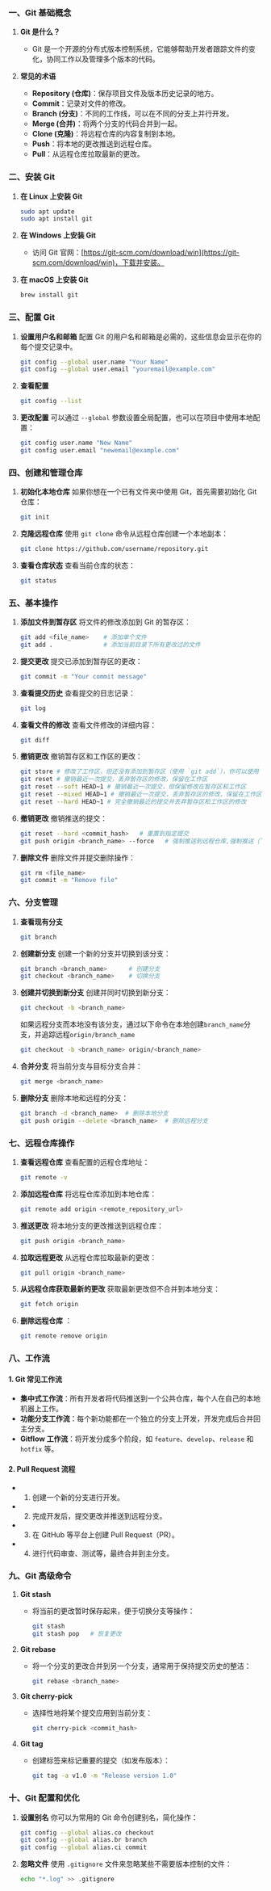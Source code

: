 

### 一、Git 基础概念

1. **Git 是什么？**
    
    - Git 是一个开源的分布式版本控制系统，它能够帮助开发者跟踪文件的变化，协同工作以及管理多个版本的代码。
2. **常见的术语**
    
    - **Repository (仓库)**：保存项目文件及版本历史记录的地方。
    - **Commit**：记录对文件的修改。
    - **Branch (分支)**：不同的工作线，可以在不同的分支上并行开发。
    - **Merge (合并)**：将两个分支的代码合并到一起。
    - **Clone (克隆)**：将远程仓库的内容复制到本地。
    - **Push**：将本地的更改推送到远程仓库。
    - **Pull**：从远程仓库拉取最新的更改。

### 二、安装 Git

1. **在 Linux 上安装 Git**
    
    ```bash
    sudo apt update
    sudo apt install git
    ```
    
2. **在 Windows 上安装 Git**
    
    - 访问 Git 官网：[https://git-scm.com/download/win](https://git-scm.com/download/win)，下载并安装。
3. **在 macOS 上安装 Git**
    
    ```bash
    brew install git
    ```
    

### 三、配置 Git

1. **设置用户名和邮箱** 配置 Git 的用户名和邮箱是必需的，这些信息会显示在你的每个提交记录中。
    
    ```bash
    git config --global user.name "Your Name"
    git config --global user.email "youremail@example.com"
    ```
    
2. **查看配置**
    
    ```bash
    git config --list
    ```
    
3. **更改配置** 可以通过 `--global` 参数设置全局配置，也可以在项目中使用本地配置：
    
    ```bash
    git config user.name "New Name"
    git config user.email "newemail@example.com"
    ```
    

### 四、创建和管理仓库

1. **初始化本地仓库** 如果你想在一个已有文件夹中使用 Git，首先需要初始化 Git 仓库：
    
    ```bash
    git init
    ```
    
2. **克隆远程仓库** 使用 `git clone` 命令从远程仓库创建一个本地副本：
    
    ```bash
    git clone https://github.com/username/repository.git
    ```
    
3. **查看仓库状态** 查看当前仓库的状态：
    
    ```bash
    git status
    ```
    

### 五、基本操作

1. **添加文件到暂存区** 将文件的修改添加到 Git 的暂存区：
    
    ```bash
    git add <file_name>    # 添加单个文件
    git add .              # 添加当前目录下所有更改过的文件
    ```
    
2. **提交更改** 提交已添加到暂存区的更改：
    
    ```bash
    git commit -m "Your commit message"
    ```
    
3. **查看提交历史** 查看提交的日志记录：
    
    ```bash
    git log
    ```
    
4. **查看文件的修改** 查看文件修改的详细内容：
    
    ```bash
    git diff
    ```
    
5. **撤销更改** 撤销暂存区和工作区的更改：
    
    ```bash
    git store # 修改了工作区，但还没有添加到暂存区（使用 `git add`），你可以使用 `git restore` 来恢复文件到最近一次提交的状态
    git reset # 撤销最近一次提交，丢弃暂存区的修改，保留在工作区
    git reset --soft HEAD~1 # 撤销最近一次提交，但保留修改在暂存区和工作区
    git reset --mixed HEAD~1 # 撤销最近一次提交，丢弃暂存区的修改，保留在工作区
	git reset --hard HEAD~1 # 完全撤销最近的提交并丢弃暂存区和工作区的修改
    ```
    
6. **撤销更改** 撤销推送的提交：
	```bash
	git reset --hard <commit_hash>   # 重置到指定提交
	git push origin <branch_name> --force   # 强制推送到远程仓库,强制推送（`--force`）会覆盖远程仓库的历史
    ```
    
1. **删除文件** 删除文件并提交删除操作：
    
    ```bash
    git rm <file_name>
    git commit -m "Remove file"
    ```
    

### 六、分支管理

1. **查看现有分支**
    
    ```bash
    git branch
    ```
    
2. **创建新分支** 创建一个新的分支并切换到该分支：
    
    ```bash
    git branch <branch_name>      # 创建分支
    git checkout <branch_name>    # 切换分支
    ```
    
3. **创建并切换到新分支** 创建并同时切换到新分支：
    
    ```bash
    git checkout -b <branch_name>
    ```
    如果远程分支而本地没有该分支，通过以下命令在本地创建`branch_name`分支，并追踪远程`origin/branch_name`
    ```bash
    git checkout -b <branch_name> origin/<branch_name>
    ```
    
4. **合并分支** 将当前分支与目标分支合并：
    
    ```bash
    git merge <branch_name>
    ```
    
5. **删除分支** 删除本地和远程的分支：
    
    ```bash
    git branch -d <branch_name>  # 删除本地分支
    git push origin --delete <branch_name>  # 删除远程分支
    ```
    

### 七、远程仓库操作

1. **查看远程仓库** 查看配置的远程仓库地址：
    
    ```bash
    git remote -v
    ```
    
2. **添加远程仓库** 将远程仓库添加到本地仓库：
    
    ```bash
    git remote add origin <remote_repository_url>
    ```
    
3. **推送更改** 将本地分支的更改推送到远程仓库：
    
    ```bash
    git push origin <branch_name>
    ```
    
4. **拉取远程更改** 从远程仓库拉取最新的更改：
    
    ```bash
    git pull origin <branch_name>
    ```
    
5. **从远程仓库获取最新的更改** 获取最新更改但不合并到本地分支：
    
    ```bash
    git fetch origin
    ```
6. **删除远程仓库** ：
    
    ```bash
    git remote remove origin
    ```
    


### 八、工作流

#### 1. **Git 常见工作流**

- **集中式工作流**：所有开发者将代码推送到一个公共仓库，每个人在自己的本地机器上工作。
- **功能分支工作流**：每个新功能都在一个独立的分支上开发，开发完成后合并回主分支。
- **Gitflow 工作流**：将开发分成多个阶段，如 `feature`、`develop`、`release` 和 `hotfix` 等。

#### 2. **Pull Request 流程**

- 1. 创建一个新的分支进行开发。
- 2. 完成开发后，提交更改并推送到远程分支。
- 3. 在 GitHub 等平台上创建 Pull Request（PR）。
- 4. 进行代码审查、测试等，最终合并到主分支。

### 九、Git 高级命令

1. **Git stash**
    
    - 将当前的更改暂时保存起来，便于切换分支等操作：
        
        ```bash
        git stash
        git stash pop   # 恢复更改
        ```
        
2. **Git rebase**
    
    - 将一个分支的更改合并到另一个分支，通常用于保持提交历史的整洁：
        
        ```bash
        git rebase <branch_name>
        ```
        
3. **Git cherry-pick**
    
    - 选择性地将某个提交应用到当前分支：
        
        ```bash
        git cherry-pick <commit_hash>
        ```
        
4. **Git tag**
    
    - 创建标签来标记重要的提交（如发布版本）：
        
        ```bash
        git tag -a v1.0 -m "Release version 1.0"
        ```
        

### 十、Git 配置和优化

1. **设置别名** 你可以为常用的 Git 命令创建别名，简化操作：
    
    ```bash
    git config --global alias.co checkout
    git config --global alias.br branch
    git config --global alias.ci commit
    ```
    
2. **忽略文件** 使用 `.gitignore` 文件来忽略某些不需要版本控制的文件：
    
    ```bash
    echo "*.log" >> .gitignore
    ```
    
